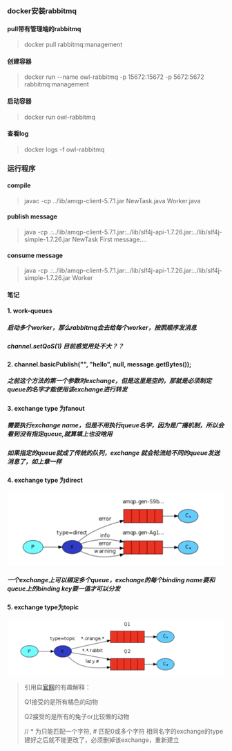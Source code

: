 ### docker安装rabbitmq
#### pull带有管理端的rabbitmq
> docker pull rabbitmq:management

#### 创建容器
> docker run --name owl-rabbitmq -p 15672:15672 -p 5672:5672 rabbitmq:management

#### 启动容器
> docker run owl-rabbitmq

#### 查看log
> docker logs -f owl-rabbitmq

### 运行程序
#### compile
> javac -cp ../lib/amqp-client-5.7.1.jar NewTask.java Worker.java

#### publish message
> java -cp .:../lib/amqp-client-5.7.1.jar:../lib/slf4j-api-1.7.26.jar:../lib/slf4j-simple-1.7.26.jar NewTask First message....

#### consume message
>  java -cp .:../lib/amqp-client-5.7.1.jar:../lib/slf4j-api-1.7.26.jar:../lib/slf4j-simple-1.7.26.jar Worker

#### 笔记
#### 1. work-queues
##### 启动多个worker，那么rabbitmq会去给每个worker，按照顺序发消息
##### channel.setQoS(1) 目前感觉用处不大？？
        
#### 2. channel.basicPublish("", "hello", null, message.getBytes());
##### 之前这个方法的第一个参数时exchange，但是这里是空的，那就是必须制定queue的名字才能使用该exchange进行转发
        
#### 3. exchange type 为fanout
##### 需要执行exchange name，但是不用执行queue名字，因为是广播机制，所以会看到没有指定queue,就算填上也没啥用
##### 如果指定的queue就成了传统的队列，exchange 就会轮流给不同的queue发送消息了，如上章一样
        
#### 4. exchange type 为direct
![direct](./images/direct.png)
##### 一个exchange上可以绑定多个queue，exchange的每个binding name要和queue上的binding key要一值才可以分发

#### 5. exchange type为topic
![direct](./images/topic.png)
> 引用自[官网](https://www.rabbitmq.com/tutorials/tutorial-five-java.html)的有趣解释：
>
> Q1接受的是所有橘色的动物
>
> Q2接受的是所有的兔子or比较懒的动物
>
> // * 为只能匹配一个字符, # 匹配0或多个字符
> 相同名字的exchange的type建好之后就不能更改了，必须删掉该exchange，重新建立

